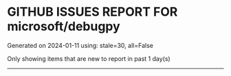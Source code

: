 
# GITHUB ISSUES REPORT FOR microsoft/debugpy


Generated on 2024-01-11 using: stale=30, all=False


Only showing items that are new to report in past 1 day(s)


---
